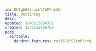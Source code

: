 ```yaml
---
id: DW1gbB01busbYtbMPuL36
title: Outlining
desc: ''
updated: 1643215996381
created: 1643215995760
pods:
  airtable:
    dendron.features: recTiGkfS2fnMlcYQ
---
```


